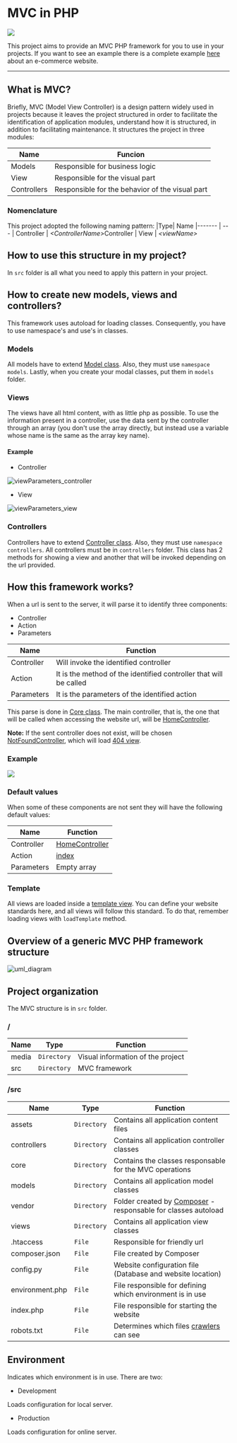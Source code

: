 # MVC in PHP
![](https://github.com/williamniemiec/MVC-in-PHP/blob/master/media/logo/logo.jpg)

This project aims to provide an MVC PHP framework for you to use in your projects. If you want to see an example there is a complete example [here](https://github.com/williamniemiec/wp_eCommerce) about an e-commerce website.

<hr />

## What is MVC?
Briefly, MVC (Model View Controller) is a design pattern widely used in projects because it leaves the project structured in order to facilitate the identification of application modules, understand how it is structured, in addition to facilitating maintenance. It structures the project in three modules:

|Name| Funcion
|------- | -------------- 
|Models | Responsible for business logic
|View | Responsible for the visual part
|Controllers | Responsible for the behavior of the visual part

### Nomenclature
This project adopted the following naming pattern:
|Type| Name
|------- | --- 
| Controller | <i>&lt;ControllerName&gt;</i>Controller
| View | <i>&lt;viewName&gt;</i>


## How to use this structure in my project?
In `src` folder is all what you need to apply this pattern in your project. 

## How to create new models, views and controllers?
This framework uses autoload for loading classes. Consequently, you have to use namespace's and use's in classes.

### Models
All models have to extend [Model class](https://github.com/williamniemiec/MVC-in-PHP/blob/master/src/core/Model.php). Also, they must use `namespace models`. Lastly, when you create your modal classes, put them in `models` folder.

### Views
The views have all html content, with as little php as possible. To use the information present in a controller, use the data sent by the controller through an array (you don't use the array directly, but instead use a variable whose name is the same as the array key name).

#### Example
- Controller

![viewParameters_controller](https://github.com/williamniemiec/MVC-in-PHP/blob/master/media/example/viewParameters1.png?raw=true)

- View

![viewParameters_view](https://github.com/williamniemiec/MVC-in-PHP/blob/master/media/example/viewParameters2.png?raw=true)

### Controllers
Controllers have to extend [Controller class](https://github.com/williamniemiec/MVC-in-PHP/blob/master/src/core/Controller.php). Also, they must use `namespace controllers`. All controllers must be in `controllers` folder. This class has 2 methods for showing a view and another that will be invoked depending on the url provided.

## How this framework works?
When a url is sent to the server, it will parse it to identify three components:
- Controller
- Action
- Parameters

|Name| Function
|------- | ---------------------
| Controller 	|	Will invoke the identified controller	|
| Action 		|	It is the method of the identified controller that will be called 	|
| Parameters	|	It is the parameters of the identified action	|

This parse is done in [Core class](https://github.com/williamniemiec/MVC-in-PHP/blob/master/src/core/Core.php). The main controller, that is, the one that will be called when accessing the website url, will be [HomeController](https://github.com/williamniemiec/MVC-in-PHP/blob/master/src/controllers/HomeController.php).

<b>Note:</b> If the sent controller does not exist, will be chosen [NotFoundController](https://github.com/williamniemiec/MVC-in-PHP/blob/master/src/controllers/NotFoundController.php), which will load [404 view](https://github.com/williamniemiec/MVC-in-PHP/blob/master/src/views/404.php).

### Example
![](https://github.com/williamniemiec/MVC-in-PHP/blob/master/media/example/url_parse.png)

### Default values
When some of these components are not sent they will have the following default values:

|Name| Function
|------- | ---------------------
| Controller 	|	[HomeController](https://github.com/williamniemiec/MVC-in-PHP/blob/master/src/controllers/HomeController.php) |
| Action 	|	[index](https://github.com/williamniemiec/MVC-in-PHP/blob/master/src/index.php) |
| Parameters 	|	Empty array |

### Template
All views are loaded inside a [template view](https://github.com/williamniemiec/MVC-in-PHP/blob/master/src/views/template.php). You can define your website standards here, and all views will follow this standard. To do that, remember loading views with `loadTemplate` method.

## Overview of a generic MVC PHP framework structure
![uml_diagram](https://github.com/williamniemiec/MVC-in-PHP/blob/master/media/uml/uml.png)

## Project organization
The MVC structure is in `src` folder.

### /
|Name| Type| Function
|------- | --- | ----
| media	|	 `Directory`	| Visual information of the project
| src 	|	 `Directory`	| MVC framework


### /src
|Name| Type| Function
|------- | --- | ----
| 	assets				| `Directory`	| Contains all application content files
| 	controllers 		| `Directory`	| Contains all application controller classes
| 	core 				| `Directory`	| Contains the classes responsable for the MVC operations
| 	models 				| `Directory`	| Contains all application model classes
| 	vendor				| `Directory`	| Folder created by [Composer](https://getcomposer.org/) - responsable for classes autoload
| 	views 				| `Directory`	| Contains all application view classes
| 	.htaccess			| `File`		| Responsible for friendly url
| 	composer.json 		| `File`		| File created by Composer
| 	config.py 			| `File`		| Website configuration file (Database and website location)
| 	environment.php 	| `File`		| File responsible for defining which environment is in use
| 	index.php 			| `File`		| File responsible for starting the website
| 	robots.txt 			| `File`		| Determines which files [crawlers](https://en.wikipedia.org/wiki/Web_crawler) can see

## Environment
Indicates which environment is in use. There are two:
- Development

Loads configuration for local server.

- Production

Loads configuration for online server.
